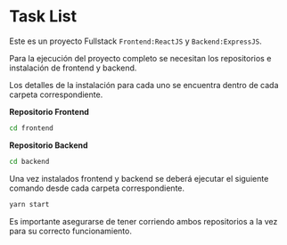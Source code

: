 # Task List

Este es un proyecto Fullstack `Frontend:ReactJS` y `Backend:ExpressJS`.

Para la ejecución del proyecto completo se necesitan los repositorios e instalación de frontend y backend.

Los detalles de la instalación para cada uno se encuentra dentro de cada carpeta correspondiente.

**Repositorio Frontend**
```bash
cd frontend
```
**Repositorio Backend**
```bash
cd backend
```

Una vez instalados frontend y backend se deberá ejecutar el siguiente comando desde cada carpeta correspondiente.

```bash
yarn start
```

Es importante asegurarse de tener corriendo ambos repositorios a la vez para su correcto funcionamiento.